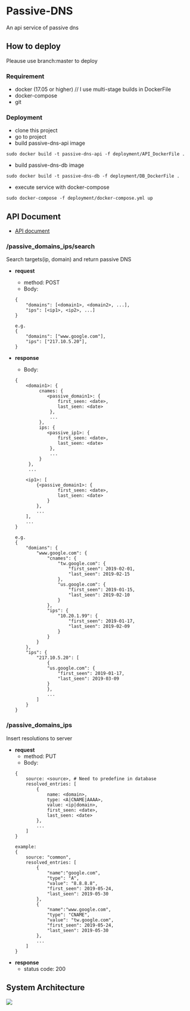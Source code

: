 # Passive-DNS
An api service of passive dns

## How to deploy
Pleause use branch:master to deploy
### Requirement
* docker (17.05 or higher) // I use multi-stage builds in DockerFile
* docker-compose
* git

### Deployment
* clone this project
* go to project
* build passive-dns-api image
```
sudo docker build -t passive-dns-api -f deployment/API_DockerFile .
```
* build passive-dns-db image
```
sudo docker build -t passive-dns-db -f deployment/DB_DockerFile .
```
* execute service with docker-compose
```
sudo docker-compose -f deployment/docker-compose.yml up
```

## API Document
* [API document](https://app.swaggerhub.com/apis-docs/vaporting/passive-dns/1.0)

### /passive_domains_ips/search
Search targets(ip, domain) and return passive DNS
* **request**
    * method: POST
    * Body:
    ```
    {
        "domains": [<domain1>, <domain2>, ...],
        "ips": [<ip1>, <ip2>, ...]
    }
    
    ```
    ```
    e.g.
    {
        "domains": ["www.google.com"],
        "ips": ["217.10.5.20"],
    } 
    ```

* **response**
    * Body:
    ```
    {
        <domain1>: {
             cnames: {
                <passive_domain1>: {
                    first_seen: <date>,
                    last_seen: <date>
                 },
                 ...
             },
             ips: {
                <passive_ip1>: {
                    first_seen: <date>,
                    last_seen: <date>
                 },
                 ...
             }
         },
         ...

        <ip1>: [
            {<passive_domain1>: {
                    first_seen: <date>,
                    last_seen: <date>
                }
            },
            ...
        ],
        ...
    }
    ```
    ```
    e.g.
    {
        "domians": {
            "www.google.com": {
                "cnames": {
                    "tw.google.com": {
                        "first_seen": 2019-02-01,
                        "last_seen": 2019-02-15
                    },
                    "us.google.com": {
                        "first_seen": 2019-01-15,
                        "last_seen": 2019-02-10
                    }
                },
                "ips": {
                    "10.20.1.99": {
                        "first_seen": 2019-01-17,
                        "last_seen": 2019-02-09
                    }
                }
            }
        },
        "ips": {
            "217.10.5.20": [
                {
                "us.google.com": {
                    "first_seen": 2019-01-17,
                    "last_seen": 2019-03-09
                }
                },
                ...
            ]
        }
    }
    ```
### /passive_domains_ips
Insert resolutions to server
* **request**
    * method: PUT
    * Body:
    ```
    {
        source: <source>, # Need to predefine in database
        resolved_entries: [
            {
                name: <domain>,
                type: <A|CNAME|AAAA>,
                value: <ip|domain>,
                first_seen: <date>,
                last_seen: <date>
            },
            ...
        ]
    }

    example:
    {
        source: "common",
        resolved_entries: [
            {
                "name":"google.com",
                "type": "A",
                "value": "8.8.8.8",
                "first_seen": 2019-05-24,
                "last_seen": 2019-05-30
            },
            {
                "name":"www.google.com",
                "type": "CNAME",
                "value": "tw.google.com",
                "first_seen": 2019-05-24,
                "last_seen": 2019-05-30
            },
            ...
        ]
    }
    ```
* **response**
    * status code: 200
    
## System Architecture
![](system_architecture.png)
